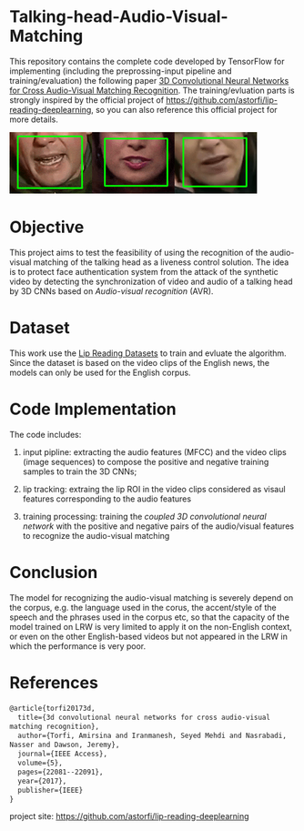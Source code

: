 # Talking-head-Audio-Visual-Matching

This repository contains the complete code developed by TensorFlow for implementing (including the preprossing-input pipeline and training/evaluation) the following paper [3D Convolutional Neural Networks for Cross Audio-Visual Matching Recognition](http://ieeexplore.ieee.org/document/8063416/). The training/evluation parts is strongly inspired by the official project of https://github.com/astorfi/lip-reading-deeplearning, so you can also reference this official project for more details.

![im1](readme_images/1.gif)![im2](readme_images/2.gif)![im3](readme_images/3.gif)

# Objective
This project aims to test the feasibility of using the recognition of the audio-visual matching of the talking head as a liveness control solution. The idea is to protect face authentication system from the attack of the synthetic video by detecting the synchronization of video and audio of a talking head by 3D CNNs based on *Audio-visual recognition* (AVR).

# Dataset
This work use the [Lip Reading Datasets](https://www.robots.ox.ac.uk/~vgg/data/lip_reading/) to train and evluate the algorithm. Since the dataset is based on the video clips of the English news, the models can only be used for the English corpus. 


# Code Implementation
The code includes:
1) input pipline: extracting the audio features (MFCC) and the video clips (image sequences) to compose the positive and negative training samples to train the 3D CNNs;

2) lip tracking: extraing the lip ROI in the video clips considered as visaul features corresponding to the audio features 

3) training processing: training the *coupled 3D convolutional neural network* with the positive and negative pairs of the audio/visual features to recognize the audio-visual matching

# Conclusion
The model for recognizing the audio-visual matching is severely depend on the corpus, e.g. the language used in the corus, the accent/style of the speech and the phrases used in the corpus etc, so that the capacity of the model trained on LRW is very limited to apply it on the non-English context, or even on the other English-based videos but not appeared in the LRW in which the performance is very poor.       

# References
    @article{torfi20173d,
      title={3d convolutional neural networks for cross audio-visual matching recognition},
      author={Torfi, Amirsina and Iranmanesh, Seyed Mehdi and Nasrabadi, Nasser and Dawson, Jeremy},
      journal={IEEE Access},
      volume={5},
      pages={22081--22091},
      year={2017},
      publisher={IEEE}
    }

project site: https://github.com/astorfi/lip-reading-deeplearning

